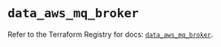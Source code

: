 # `data_aws_mq_broker`

Refer to the Terraform Registry for docs: [`data_aws_mq_broker`](https://registry.terraform.io/providers/hashicorp/aws/6.9.0/docs/data-sources/mq_broker).
